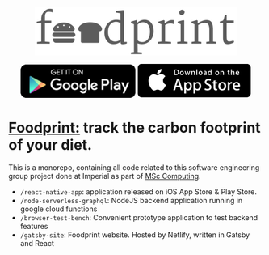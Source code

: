<p align="center">
<a href="https://foodprint.orth.uk" alt="Foodprint home page"><img src="assets/img/header.png" alt="Foodprint logo"></a>
<div align="center">
<a href="https://play.google.com/store/apps/details?id=uk.orth.foodprint"><img src="assets/img/play-store.png" alt="A link to google play"></a>
<a href="https://play.google.com/store/apps/details?id=uk.orth.foodprint"><img src="assets/img/ios-store.png" alt="A link to ios app store"></a>
</div>
</p>
<h1><a href="https://foodprint.orth.uk">Foodprint:</a> track the carbon footprint of your diet.</h1>

This is a monorepo, containing all code related to this software engineering group project done at Imperial as part of [MSc Computing](https://www.imperial.ac.uk/computing/prospective-students/courses/pg/msc-computing/). 
- `/react-native-app`: application released on iOS App Store & Play Store.
- `/node-serverless-graphql`: NodeJS backend application running in google cloud functions
- `/browser-test-bench`: Convenient prototype application to test backend features
- `/gatsby-site`: Foodprint website. Hosted by Netlify, written in Gatsby and React
